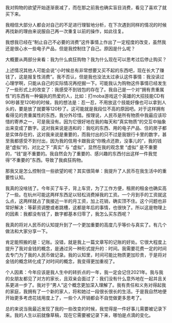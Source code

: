 我对购物的欲望开始逐渐衰减了，而在那之前我也确实盲目消费，看见了喜欢了就买下来。

我相信大部分人都会对自己的不足进行理智地分析，在下次遇到同样的情况的时候再找新的理由来说服自己再一次重复以前的操作，如此往复。

我想我已经在“制止自己不必要的消费”这件事情上作出了一定程度的改变，虽然我还是很心水一些电子产品，但是我控制住了自己。原因是什么呢？

大概要从两部分来看：我为什么疯狂购物？我为什么现在可以思考过后停止购买？

上述情况其他人可能会说“小时候总有非常想要又买不起的东西吧，现在长大了赚钱了，这是报复性消费”。我不否认，但是我也没法太过承认这件事情：我没读过心理学啊，只能从自己的实际情况再挖掘一下。可能我认为购物这件事情已经发生了一些形式上的改变了：我感受不到钱包的存在了。我自己是一个对“拥有贵重属性”的东西有一种偏执的热爱的人，比如：打moba游戏这个英雄的大招技能CD有90秒甚至120秒的时候，我的想法是：忍一忍，不用放这个技能好像也可以拿到人头的，要是放了就要等120秒了。这可能就是我段位不高的原因吧。对于这样拥有看得见的贵重属性的东西，我分外珍惜。按理说，人民币是所有物质中我最应该珍惜的寄养之一，可是我没有。因为它很好地在我的每天和”真实物质“的交互中抽象出来变成了数字。这对我来说是违和的：我吃的东西、用的电子产品、住的房子都是实体存在的，这对我来说是重要的，而我付出的只不过是我银行卡里的数字，甚至我都感受不到付出，因为我的信用卡跟我说“你晚点还款，没事儿的”，我的钱是“虚拟”的，对比之下 “真实” 与 “虚拟”，显然在我的观念里 “虚拟” 是不重要的，“钱”是不重要的。我自然会为了重要的、感兴趣的东西付出这样一件我觉得“不重要的”东西。导致了我疯狂购物。

那我又是怎么控制住一些欲望的呢？其实很简单：我提升了人民币在我生活中的重要性认知。

我真的没啥钱了。今年买了车子，背上车贷，为了工作方便，租房的租金也确实高了一些。在杭州可能这两样东西足以轻松消费掉我的工资。一个月到手的工资就这么点，这两样就占了我接近一半的月工资，加上花销，确实顶不住。这个问题也非常好解决：等薪资调整或者跳槽，这都是年后的事情，也很快了。所以这是物理上的因素：我都没有钱了，数字都基本归零了，我怎么买东西呢？

我真的将对人民币的认知提升到了一个更加重要的高度几乎等价与真实了。有几个做法和大家分享一下。

肯定能照搬的是：记账。没错，就是我上一篇文章写的记账的好处。它很大程度上提升了我对金钱的概念，是通过另一种形式提升的：时间。我需要花费一定的时间去专门为了我的人民币做记录。我的认知里，时间可能比物质更加珍贵，于是将对金钱的概念转化成了对时间的概念，我变得更加重视了。

个人因素：今年应该是我人生中的转折点的一年，我一定会记住2021年。我与我的女朋友都见了对方的家长，且双亲会面过了：我们没有什么意外地在一起并且关系更进一步了。我对于“男人”这个概念更加深入理解了。我有责任和义务对得起我的家庭，我拥有了一个新的家人，将和她过一段很长很长的生活。于是我自然地便开始更多考虑花钱用度上了，一些个人开销都会不自觉做更多思考了。

总的来说当我最近发现了我的一些改变的时候，我觉得是一件好事儿需要被记录下来。我的人生以前就像草稿，现在它需要被记录下来，哪怕是点滴的变化。
